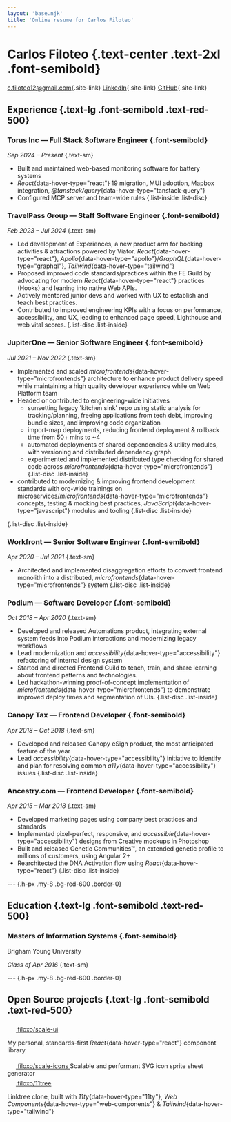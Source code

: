 ```yaml
---
layout: 'base.njk'
title: 'Online resume for Carlos Filoteo'
---
```


<div class="space-y-6">

# Carlos Filoteo {.text-center .text-2xl .font-semibold}

<div class="flex justify-center **:space-x-8">

[c.filoteo12@gmail.com](mailto:c.filoteo12@gmail.com){.site-link}
[LinkedIn](https://linkedin.com/in/carlosfiloteo){.site-link}
[GitHub](https://github.com/filoxo){.site-link}

</div>

## Experience {.text-lg .font-semibold .text-red-500}

<div class="space-y-2">

### Torus Inc — Full Stack Software Engineer {.font-semibold}

_Sep 2024 – Present_ {.text-sm}

- Built and maintained web-based monitoring software for battery systems
- _React_{data-hover-type="react"} 19 migration, MUI adoption, Mapbox integration, _@tanstack/query_{data-hover-type="tanstack-query"}
- Configured MCP server and team-wide rules
  {.list-inside .list-disc}

</div>
<div class="space-y-2">

### TravelPass Group — Staff Software Engineer {.font-semibold}

_Feb 2023 – Jul 2024_ {.text-sm}

- Led development of Experiences, a new product arm for booking activities & attractions powered by Viator. _React_{data-hover-type="react"}, _Apollo_{data-hover-type="apollo"}/_GraphQL_{data-hover-type="graphql"}, _Tailwind_{data-hover-type="tailwind"}
- Proposed improved code standards/practices within the FE Guild by advocating for modern _React_{data-hover-type="react"} practices (Hooks) and leaning into native Web APIs.
- Actively mentored junior devs and worked with UX to establish and teach best practices.
- Contributed to improved engineering KPIs with a focus on performance, accessibility, and UX, leading to enhanced page speed, Lighthouse and web vital scores.
  {.list-disc .list-inside}

</div>
<div class="space-y-2">

### JupiterOne — Senior Software Engineer {.font-semibold}

_Jul 2021 – Nov 2022_ {.text-sm}

- Implemented and scaled _microfrontends_{data-hover-type="microfrontends"} architecture to enhance product delivery speed while maintaining a high quality developer experience while on Web Platform team
- Headed or contributed to engineering-wide initiatives
  - sunsetting legacy 'kitchen sink' repo using static analysis for tracking/planning, freeing applications from tech debt, improving bundle sizes, and improving code organization
  - import-map deployments, reducing frontend deployment & rollback time from 50+ mins to ~4
  - automated deployments of shared dependencies & utility modules, with versioning and distributed dependency graph
  - experimented and implemented distributed type checking for shared code across _microfrontends_{data-hover-type="microfrontends"}
    {.list-disc .list-inside}
- contributed to modernizing & improving frontend development standards with org-wide trainings on microservices/_microfrontends_{data-hover-type="microfrontends"} concepts, testing & mocking best practices, _JavaScript_{data-hover-type="javascript"} modules and tooling
  {.list-disc .list-inside}

{.list-disc .list-inside}

</div>
<div class="space-y-2">

### Workfront — Senior Software Engineer {.font-semibold}

_Apr 2020 – Jul 2021_ {.text-sm}

- Architected and implemented disaggregation efforts to convert frontend monolith into a distributed, _microfrontends_{data-hover-type="microfrontends"} system
  {.list-disc .list-inside}

</div>
<div class="space-y-2">

### Podium — Software Developer {.font-semibold}

_Oct 2018 – Apr 2020_ {.text-sm}

- Developed and released Automations product, integrating external system feeds into Podium interactions and modernizing legacy workflows
- Lead modernization and _accessibility_{data-hover-type="accessibility"} refactoring of internal design system
- Started and directed Frontend Guild to teach, train, and share learning about frontend patterns and technologies.
- Led hackathon-winning proof-of-concept implementation of _microfrontends_{data-hover-type="microfrontends"} to demonstrate improved deploy times and segmentation of UIs.
  {.list-disc .list-inside}

</div>
<div class="space-y-2">

### Canopy Tax — Frontend Developer {.font-semibold}

_Apr 2018 – Oct 2018_ {.text-sm}

- Developed and released Canopy eSign product, the most anticipated feature of the year
- Lead _accessibility_{data-hover-type="accessibility"} initiative to identify and plan for resolving common _a11y_{data-hover-type="accessibility"} issues
  {.list-disc .list-inside}

</div>
<div class="space-y-2">

### Ancestry.com — Frontend Developer {.font-semibold}

_Apr 2015 – Mar 2018_ {.text-sm}

- Developed marketing pages using company best practices and standards
- Implemented pixel-perfect, responsive, and _accessible_{data-hover-type="accessibility"} designs from Creative mockups in Photoshop
- Built and released Genetic Communities™, an extended genetic profile to millions of customers, using Angular 2+
- Rearchitected the DNA Activation flow using _React_{data-hover-type="react"}
  {.list-disc .list-inside}

</div>

--- {.h-px .my-8 .bg-red-600 .border-0}

## Education {.text-lg .font-semibold .text-red-500}

<div class="space-y-2">

### Masters of Information Systems {.font-semibold}

Brigham Young University

_Class of Apr 2016_ {.text-sm}

</div>

--- {.h-px .my-8 .bg-red-600 .border-0}

## Open Source projects {.text-lg .font-semibold .text-red-500}

<div class="grid grid-cols-1 sm:grid-cols-2 gap-4">

<div>
  <a class="flex items-center gap-2 font-bold" href="https://github.com/filoxo/scale-ui">
    <svg stroke="currentColor" fill="currentColor" viewBox="0 0 480 512" height="20" width="20" xmlns="http://www.w3.org/2000/svg">
      <use href="#icon-github" />
    </svg>
    filoxo/scale-ui
  </a>

  My personal, standards-first _React_{data-hover-type="react"} component library

</div>

<div>
  <a class="flex items-center gap-2 font-bold" href="https://github.com/filoxo/scale-icons">
    <svg stroke="currentColor" fill="currentColor" viewBox="0 0 480 512" height="20" width="20" xmlns="http://www.w3.org/2000/svg">
      <use href="#icon-github" />
    </svg>
    filoxo/scale-icons
  </a>
  Scalable and performant SVG icon sprite sheet generator
</div>

<div>
  <a class="flex items-center gap-2 font-bold" href="https://github.com/filoxo/11tree">
    <svg stroke="currentColor" fill="currentColor" viewBox="0 0 480 512" height="20" width="20" xmlns="http://www.w3.org/2000/svg">
      <use href="#icon-github" />
    </svg>
    filoxo/11tree
  </a>

  Linktree clone, built with _11ty_{data-hover-type="11ty"}, _Web Components_{data-hover-type="web-components"} & _Tailwind_{data-hover-type="tailwind"}

</div>

</div>

<script>
document.querySelectorAll('[data-hover-type]').forEach(el => {
  el.addEventListener('mouseenter', () => {
    const type = el.getAttribute('data-hover-type');
    document.querySelectorAll(`[data-hover-type="${type}"]`).forEach(match => {
      match.classList.add('data-hover-type');
    });
  });
  el.addEventListener('mouseleave', () => {
    const type = el.getAttribute('data-hover-type');
    document.querySelectorAll(`[data-hover-type="${type}"]`).forEach(match => {
      match.classList.remove('data-hover-type');
    });
  });
});
</script>